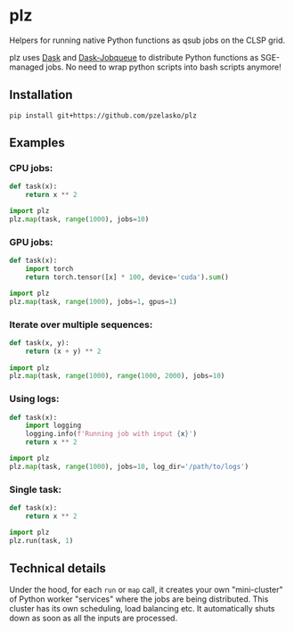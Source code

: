 # plz
Helpers for running native Python functions as qsub jobs on the CLSP grid.

plz uses [Dask](https://dask.org/) and [Dask-Jobqueue](https://jobqueue.dask.org/en/latest/) to distribute Python functions as SGE-managed jobs.
No need to wrap python scripts into bash scripts anymore!

## Installation

    pip install git+https://github.com/pzelasko/plz
    
## Examples

### CPU jobs:

```python
def task(x):
    return x ** 2

import plz
plz.map(task, range(1000), jobs=10)
```
    
### GPU jobs:

```python
def task(x):
    import torch
    return torch.tensor([x] * 100, device='cuda').sum()

import plz
plz.map(task, range(1000), jobs=1, gpus=1)
```


### Iterate over multiple sequences:

```python
def task(x, y):
    return (x + y) ** 2
    
import plz
plz.map(task, range(1000), range(1000, 2000), jobs=10)
```
    
### Using logs:

```python
def task(x):
    import logging
    logging.info(f'Running job with input {x}')
    return x ** 2

import plz
plz.map(task, range(1000), jobs=10, log_dir='/path/to/logs')
```
    
### Single task:

```python
def task(x):
    return x ** 2

import plz
plz.run(task, 1)
```
   
## Technical details

Under the hood, for each `run` or `map` call, it creates your own "mini-cluster" of Python worker "services" where the jobs are being distributed. 
This cluster has its own scheduling, load balancing etc. It automatically shuts down as soon as all the inputs are processed.
